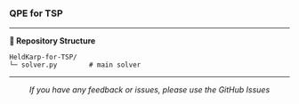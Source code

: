 ### QPE for TSP

> 

---

**📁 Repository Structure**

```
HeldKarp-for-TSP/
└─ solver.py        # main solver
```

---

<div align="center">
<i>If you have any feedback or issues, please use the GitHub Issues</i>
</div>
